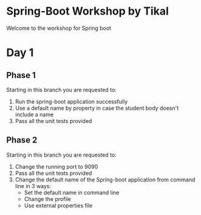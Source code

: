 # Spring-Boot Workshop by Tikal
Welcome to the workshop for Spring boot

# Day 1
## Phase 1
Starting in this branch you are requested to:
1. Run the spring-boot application successfully
2. Use a default name by property in case the student body doesn't include a name
3. Pass all the unit tests provided

## Phase 2
Starting in this branch you are requested to:
1. Change the running port to 9090
2. Pass all the unit tests provided
3. Change the default name of the Spring-boot application from command line in 3 ways:
   * Set the default name in command line
   * Change the profile
   * Use external properties file